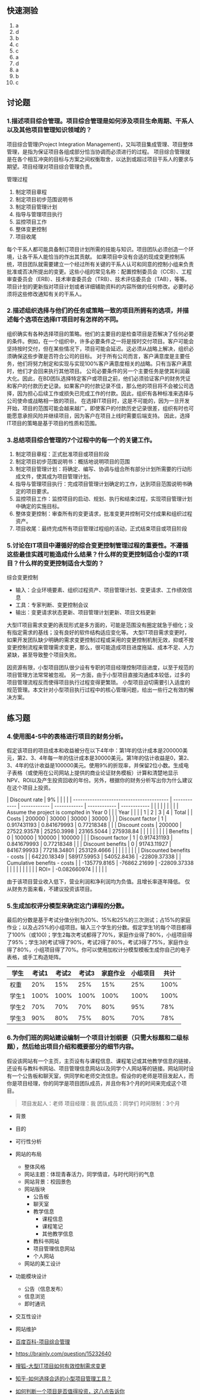 ## 快速测验
1. a
2. d
3. b
4. c
5. c
6. a
7. d
8. a
9. b
10. c


## 讨论题

### 1.描述项目综合管理。项目综合管理是如何涉及项目生命周期、干系人以及其他项目管理知识领域的？
项目综合管理(Project Integration Management)，又叫项目集成管理、项目整体管理，是指为保证项目各组成部分恰当协调而必须进行的过程。 项目综合管理就是在各个相互冲突的目标与方案之间权衡取舍，以达到或超过项目干系人的要求与期望。项目经理对项目综合管理负责。

管理过程
1. 制定项目章程
2. 制定项目初步范围说明书
3. 制定项目管理计划
4. 指导与管理项目执行
5. 监控项目工作
6. 整体变更控制
7. 项目收尾

每个干系人都可能具备制订项目计划所需的技能与知识。项目团队必须创造一个环境，让各干系人能恰当的作出其贡献。
如果项目中没有合适的现成变更控制系统，项目团队就需要建立一个经过所有关键的干系人认可和同意的控制小组来负责批准或否决所提出的变更。这些小组的常见名称：配置控制委员会（CCB）、工程审查委员会（ERB）、技术审查委员会（TRB）、技术评估委员会（TAB），等等。
项目计划的更新指对项目计划或者详细辅助资料的内容所做的任何修改。必要时必须将这些修改通知有关的干系人。

### 2.描述组织选择与他们的任务或策略一致的项目所拥有的选项，并描述每个选项在选择IT项目时有怎样的不同。
组织确实有各种选择项目的策略。他们的主要目的是检查项目是否解决了任何必要的条件。例如，在一个组织中，许多必要条件之一将是按时交付项目。客户可能会坚持按时交付，但在某些情况下，项目可能会延迟。这必须从战略上解决，组织必须确保这些步骤是否符合公司的目标。
对于所有公司而言，客户满意度是主要任务，他们将努力制定和实现与实现100%客户满意度相关的战略。只有当客户满意时，他们才会回来执行其他项目。
公司必要条件的另一个主要任务是使其利润最大化。因此，在BD团队选择特定客户或项目之前，他们必须验证客户的财务凭证和客户的付款历史记录。如果客户的付款记录不佳，那么他的项目将不会被公司选择，因为担心后续工作或损失已完成工作的付款。因此，组织有各种标准来选择与公司使命或战略相一致的项目。
在选择IT项目时，这是不可能的，因为一旦开发开始，项目的范围可能会越来越广。即使客户的付款历史记录很差，组织有时也可能愿意承担风险并继续项目，因为客户在项目上线时需要后端支持。
因此，选择IT项目的策略是基于项目的性质和范围。

### 3.总结项目综合管理的7个过程中的每一个的关键工作。
1. 制定项目章程：正式批准项目或项目阶段
2. 制定项目初步范围说明书：概括地说明项目的范围
3. 制定项目管理计划：将确定、编写、协调与组合所有部分计划所需要的行动形成文件，使其成为项目管理计划。
4. 指导与管理项目执行：完成项目管理计划确定的工作，达到项目范围说明书确定的项目要求。
5. 监控项目工作：监控项目的启动、规划、执行和结束过程，实现项目管理计划中确定的实施目标。
6. 整体变更控制：审查所有的变更请求，批准变更并控制可交付成果和组织过程资产。
7. 项目收尾：最终完成所有项目管理过程组的活动，正式结束项目或项目阶段

### 5.讨论在IT项目中遵循好的综合变更控制管理过程的重要性。不遵循这些最佳实践可能造成什么结果？什么样的变更控制适合小型的IT项目？什么样的变更控制适合大型的？
综合变更控制
- 输入：企业环境要素、组织过程资产、项目管理计划、变更请求、工作绩效信息
- 工具：专家判断、变更控制会议
- 输出：变更请求状态更新、项目管理计划更新、项目文档更新

大型IT项目需求变更的表现形式是多方面的，可能是范围没有圈定就急于细化；没有指定需求的基线；没有良好的软件结构适应变化等。
大型IT项目需求变更时，如果开发团队缺少明确的需求变更控制过程或采用的变更控制机制无效，抑或不按变更控制流程来管理需求变更，那么，很可能造成项目进度拖延、成本不足、人力紧缺，甚至导致整个项目失败。

因资源有限，小型项目团队很少设有专职的项目经理控制项目进度，以至于规范的项目管理方法常常被忽视。
另一方面，由于小型项目直接沟通成本较低，过多的项目管理流程反而使得项目执行过程变得更繁琐。
小型项目迫切需要引入适度的规范管理。本文针对小型项目执行过程中的核心管理问题，给出一些行之有效的解决方案。



## 练习题

### 4.使用图4-5中的表格进行项目的财务分析。
假定该项目的项目成本和收益被分在以下4年中：第1年的估计成本是200000美元，第2、3、4年每一年的估计成本是30000美元。第1年的估计收益是0，第2、3、4年的估计收益是100000美元。使用9%的折现率，并保留2位小数。生成电子表格（或使用在公司网站上提供的商业论证财务模板）计算和清楚地显示NPV、ROI以及产生投资回收的年份。另外，根据你的财务分析写出你为什么建议在这个项目上投资。

| Discount rate                            | 9%           |              |              |              |
| ---------------------------------------- | ------------ | ------------ | ------------ | ------------ | ------------ |
|                                          |              |              |              |              |              |
| Assume the project is complted in Year 0 |              |              | Year         |              |
|                                          | 1            | 2            | 3            | 4            | Total        |
| Costs                                    | 200000       | 30000        | 30000        | 30000        |              |
| Discount factor                          | 1            | 0.917431193  | 0.841679993  | 0.77218348   |              |
| Discount costs                           | 200000       | 27522.93578  | 25250.3998   | 23165.5044   | 275938.84    |
|                                          |              |              |              |              |              |
| Benefits                                 | 0            | 100000       | 100000       | 100000       |              |
| Discount factor                          | 1            | 0.917431193  | 0.841679993  | 0.77218348   |              |
| Discount benefits                        | 0            | 91743.11927  | 84167.99933  | 77218.34801  | 253129.4666  |
|                                          |              |              |              |              |              |
| Discounted benefits - costs              |              | 64220.18349  | 58917.59953  | 54052.8436   | -22809.37338 |
| Cumulative benefits - costs              |              | -135779.8165 | -76862.21699 | -22809.37338 |              |
|                                          |              |              |              |              |              |
| ROI=                                     | -0.082660974 |              |              |              |              |

由于该项目营业收入低下，营业利润和净利润均为负值。且增长率逐年降低。
仅从财务方面来看，不建议投资该项目。

### 5.生成加权评分模型来确定这门课程的分数。
最后的分数是基于考试分值分别为20%、15%和25%的三次测试；占15%的家庭作业；以及占25%的小组项目。输入三个学生的分数。假定学生1的每个项目都得了100%（或100)；学生2每次考试都得了70%，家庭作业得了80%，小组项目得了95%；学生3的考试1得了90%，考试2得了80%，考试3得了75%，家庭作业得了80%，小组项目得了70%。你可以使用加权计分模型模板生成你自己的电子表格，或手工构造矩阵。

| 学生  | 考试1 | 考试2 | 考试3 | 家庭作业 | 小组项目 | 共计 |
| ----- | ----- | ----- | ----- | -------- | -------- | ---- |
| 权重  | 20%   | 15%   | 25%   | 15%      | 25%      | 100% |
| 学生1 | 100%  | 100%  | 100%  | 100%     | 100%     | 100% |
| 学生2 | 70%   | 70%   | 70%   | 80%      | 95%      | 78%  |
| 学生3 | 90%   | 80%   | 75%   | 80%      | 70%      | 78%  |

### 6.为你们班的网站建设编制一个项目计划纲要（只需大标题和二级标题），然后给出项目介绍和概要部分的细节内容。
假设该网站有一个主页，主页设有与课程信息、课程笔记或其他教学信息的链接，还设有与教科书网站、项目管理信息网站以及同学个人网站等的链接。网站同时设有一个公告板和聊天室，供同学和老师交流信息。假设你的老师是项目发起人，而你是项目经理，你的同学是项目团队成员，并且你有3个月的时间来完成这个项目。

> 项目发起人：老师
> 项目经理：我
> 团队成员：同学们
> 时间限制：3个月

- 背景
- 目的
- 可行性分析
- ⽹站的布局
  - 整体风格
  - ⽹站主题：体现青春活⼒，同学情谊，与时代同⾏的⽓息
  - ⽹站背景：校园景⾊
  - ⽹站版块
    - 公告板
    - 聊天室
    - 教学信息
      - 课程信息
      - 课程笔记
      - 其他教学信息
    - 教科书网站
    - 项目管理信息网站
    - 个人网站
  - ⽹站的美⼯设计
- 功能模块设计
  - 公告（信息发布）
  - 信息浏览
  - 即时通讯
- 交互性设计
- 网站维护



- [百度百科-项目综合管理](https://baike.baidu.com/item/%E9%A1%B9%E7%9B%AE%E7%BB%BC%E5%90%88%E7%AE%A1%E7%90%86/1162712)
- https://brainly.com/question/15232640
- [搜狐-大型IT项目如何有效控制需求变更](https://www.sohu.com/a/250255190_100105339)
- [知乎-如何选择合适的小型项目管理工具？](https://zhuanlan.zhihu.com/p/428871512)
- [如何判断一个项目是否值得投资，这八点告诉你](https://blog.csdn.net/weixin_42400743/article/details/103276951)

